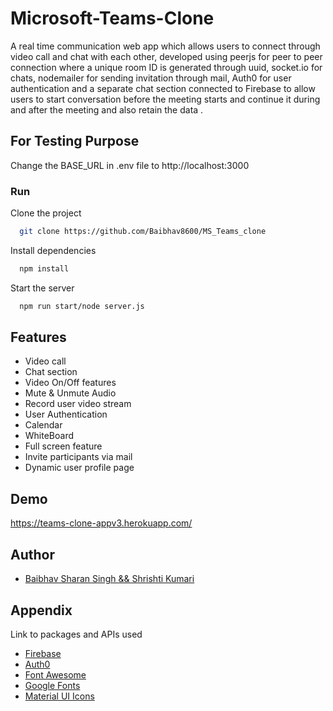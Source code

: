 # Microsoft-Teams-Clone

A real time communication web app which allows users to connect through video call and chat with each other, developed using peerjs for peer to peer connection where a unique room ID is generated through uuid, socket.io for chats, nodemailer for sending invitation through mail, Auth0 for user authentication and a separate chat section connected to Firebase to allow users to start conversation before the meeting starts and continue it during and after the meeting and also retain the data .

## For Testing Purpose
Change the BASE_URL in .env file to http://localhost:3000

### Run

Clone the project

```bash
  git clone https://github.com/Baibhav8600/MS_Teams_clone
```

Install dependencies

```bash
  npm install
```

Start the server

```bash
  npm run start/node server.js
```


## Features

- Video call 
- Chat section
- Video On/Off features
- Mute & Unmute Audio
- Record user video stream
- User Authentication
- Calendar
- WhiteBoard
- Full screen feature
- Invite participants via mail
- Dynamic user profile page

## Demo

https://teams-clone-appv3.herokuapp.com/

  
## Author

- [Baibhav Sharan Singh && Shrishti Kumari]([https://github.com/Shri01kumari](https://github.com/Baibhav8600))

## Appendix

Link to packages and APIs used
 - [Firebase](https://firebase.google.com/)
 - [Auth0](https://auth0.com/docs/get-started)
 - [Font Awesome](https://fontawesome.com/)
 - [Google Fonts](https://fonts.google.com/)
 - [Material UI Icons](https://fonts.google.com/icons)


  
